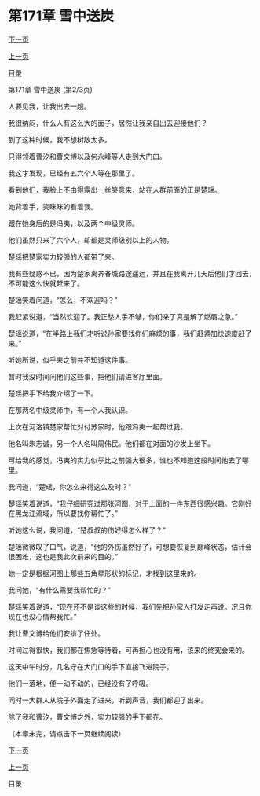 <h1>第171章   雪中送炭</h1>
            <div><p><a href="./0512_%E7%AC%AC171%E7%AB%A0_%E9%9B%AA%E4%B8%AD%E9%80%81%E7%82%AD.md">下一页</a></p><p><a href="./0510_%E7%AC%AC171%E7%AB%A0_%E9%9B%AA%E4%B8%AD%E9%80%81%E7%82%AD.md">上一页</a></p><p><a href="../">目录</a></p></div>
            <div><p>第171章   雪中送炭 (第2/3页)</p><p>人要见我，让我出去一趟。</p><p>我很纳闷，什么人有这么大的面子，居然让我亲自出去迎接他们？</p><p>到了这种时候，我不想树敌太多。</p><p>只得领着曹汐和曹文博以及何永峰等人走到大门口。</p><p>我这才发现，已经有五六个人等在那里了。</p><p>看到他们，我脸上不由得露出一丝笑意来，站在人群前面的正是楚瑶。</p><p>她背着手，笑眯眯的看着我。</p><p>跟在她身后的是冯夷，以及两个中级灵师。</p><p>他们虽然只来了六个人，却都是灵师级别以上的人物。</p><p>楚瑶把楚家实力较强的人都带了来。</p><p>我有些疑惑不已，因为楚家离齐春城路途遥远，并且在我离开几天后他们才回去，不可能这么快就赶来了。</p><p>楚瑶笑着问道，“怎么，不欢迎吗？”</p><p>我赶紧说道，“当然欢迎了。我正愁人手不够，你们来了真是解了燃眉之急。”</p><p>楚瑶说道，“在半路上我们才听说孙家要找你们麻烦的事，我们赶紧加快速度赶了来。”</p><p>听她所说，似乎来之前并不知道这件事。</p><p>暂时我没时间问他们这些事，把他们请进客厅里面。</p><p>楚瑶把手下给我介绍了一下。</p><p>在那两名中级灵师中，有一个人我认识。</p><p>上次在河洛镇楚家帮忙对付苏家时，他跟冯夷一起帮过我。</p><p>他名叫朱志诚，另一个人名叫周伟民。他们都在对面的沙发上坐下。</p><p>可给我的感觉，冯夷的实力似乎比之前强大很多，谁也不知道这段时间他去了哪里。</p><p>我问道，“楚瑶，你怎么来得这么及时？”</p><p>楚瑶笑着说道，“我仔细研究过那张河图，对于上面的一件东西很感兴趣。它刚好在黑龙江流域，所以要找你帮忙了。”</p><p>听她这么说，我问道，“楚叔叔的伤好得怎么样了？”</p><p>楚瑶微微叹了口气，说道，“他的外伤虽然好了，可想要恢复到巅峰状态，估计会很困难，这也是我此次前来的目的。”</p><p>她一定是根据河图上那些五角星形状的标记，才找到这里来的。</p><p>我问她，“有什么需要我帮忙的？”</p><p>楚瑶笑着说道，“现在还不是谈这些的时候，我们先把孙家人打发走再说。况且你现在也没心情帮我忙。”</p><p>我让曹文博给他们安排了住处。</p><p>时间过得很快，我们都在焦急等待着，可再担心也没有用，该来的终究会来的。</p><p>这天中午时分，几名守在大门口的手下直接飞进院子。</p><p>他们一落地，便一动不动的，已经没有了呼吸。</p><p>同时一大群人从院子外面走了进来，听到声音，我们都迎了出来。</p><p>除了我和曹汐，曹文博之外，实力较强的手下都在。</p><p>（本章未完，请点击下一页继续阅读）</p></div>
            <div><p><a href="./0512_%E7%AC%AC171%E7%AB%A0_%E9%9B%AA%E4%B8%AD%E9%80%81%E7%82%AD.md">下一页</a></p><p><a href="./0510_%E7%AC%AC171%E7%AB%A0_%E9%9B%AA%E4%B8%AD%E9%80%81%E7%82%AD.md">上一页</a></p><p><a href="../">目录</a></p></div>